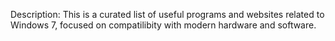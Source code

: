 Description: This is a curated list of useful programs and websites related to Windows 7, focused on compatilibity with modern hardware and software.
